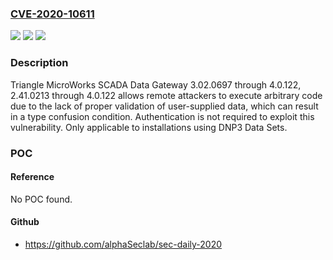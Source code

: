 ### [CVE-2020-10611](https://cve.mitre.org/cgi-bin/cvename.cgi?name=CVE-2020-10611)
![](https://img.shields.io/static/v1?label=Product&message=Triangle%20MicroWorks%20SCADA%20Data%20Gateway%203.02.0697%20through%204.0.122%2C%202.41.0213%20through%204.0.122&color=blue)
![](https://img.shields.io/static/v1?label=Version&message=n%2Fa&color=blue)
![](https://img.shields.io/static/v1?label=Vulnerability&message=ACCESS%20OF%20RESOURCE%20USING%20INCOMPATIBLE%20TYPE%20('TYPE%20CONFUSION')%20CWE-843&color=brighgreen)

### Description

Triangle MicroWorks SCADA Data Gateway 3.02.0697 through 4.0.122, 2.41.0213 through 4.0.122 allows remote attackers to execute arbitrary code due to the lack of proper validation of user-supplied data, which can result in a type confusion condition. Authentication is not required to exploit this vulnerability. Only applicable to installations using DNP3 Data Sets.

### POC

#### Reference
No POC found.

#### Github
- https://github.com/alphaSeclab/sec-daily-2020

